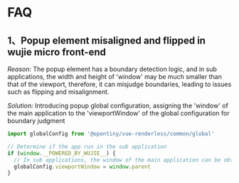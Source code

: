 # FAQ

## 1、Popup element misaligned and flipped in wujie micro front-end

_Reason:_ The popup element has a boundary detection logic, and in sub applications, the width and height of 'window' may be much smaller than that of the viewport,
therefore, it can misjudge boundaries, leading to issues such as flipping and misalignment.

_Solution:_ Introducing popup global configuration, assigning the 'window' of the main application to the 'viewportWindow' of the global configuration for boundary judgment

```js
import globalConfig from '@opentiny/vue-renderless/common/global'

// Determine if the app run in the sub application
if (window.__POWERED_BY_WUJIE__) {
  // In sub applications, the window of the main application can be obtained through window. parent
  globalConfig.viewportWindow = window.parent
}
```

